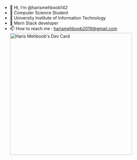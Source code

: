 - 👋 Hi, I’m @harismehboob142
- 👀 Computer Science Student
- 🌱 University Institute of Information Technology
- 💞️ Mern Stack developer
- 📫 How to reach me : harismehboob2019@gmail.com
<a href="https://app.daily.dev/harismehboob142"><img src="https://api.daily.dev/devcards/9f9a4e1538df4e278fc171aa22cf1bbe.png?r=i2r" width="400" alt="Haris Mehboob's Dev Card"/></a>
<!---
harismehboob142/harismehboob142 is a ✨ special ✨ repository because its `README.md` (this file) appears on your GitHub profile.
You can click the Preview link to take a look at your changes.
--->
